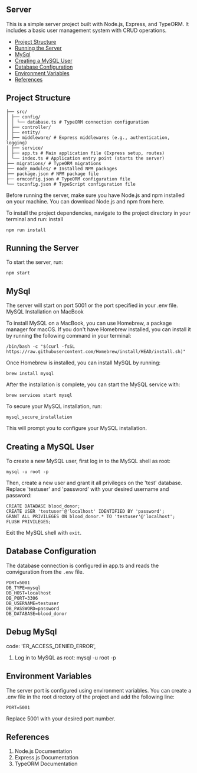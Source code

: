## Server

This is a simple server project built with Node.js, Express, and TypeORM. It includes a basic user management system with CRUD operations.

- [Project Structure](#project-structure)
- [Running the Server](#running-the-server)
- [MySql](#mysql)
- [Creating a MySQL User](#creating-a-mysql-user)
- [Database Configuration](#dabase-configuration)
- [Environment Variables](#environment-variables)
- [References](#references)

## Project Structure

```
├── src/
│ ├── config/
│ │ └── database.ts # TypeORM connection configuration
│ ├── controller/
│ ├── entity/
│ ├── middleware/ # Express middlewares (e.g., authentication, logging)
│ ├── service/
│ ├── app.ts # Main application file (Express setup, routes)
│ └── index.ts # Application entry point (starts the server)
├── migrations/ # TypeORM migrations
├── node_modules/ # Installed NPM packages
├── package.json # NPM package file
├── ormconfig.json # TypeORM configuration file
└── tsconfig.json # TypeScript configuration file
```

Before running the server, make sure you have Node.js and npm installed on your machine. You can download Node.js and npm from here.

To install the project dependencies, navigate to the project directory in your terminal and run:
install

```
npm run install
```

## Running the Server

To start the server, run:

```
npm start
```

## MySql

The server will start on port 5001 or the port specified in your .env file.
MySQL Installation on MacBook

To install MySQL on a MacBook, you can use Homebrew, a package manager for macOS. If you don't have Homebrew installed, you can install it by running the following command in your terminal:

```
/bin/bash -c "$(curl -fsSL https://raw.githubusercontent.com/Homebrew/install/HEAD/install.sh)"
```

Once Homebrew is installed, you can install MySQL by running:

```
brew install mysql
```

After the installation is complete, you can start the MySQL service with:

```
brew services start mysql
```

To secure your MySQL installation, run:

```
mysql_secure_installation
```

This will prompt you to configure your MySQL installation.

## Creating a MySQL User

To create a new MySQL user, first log in to the MySQL shell as root:

```
mysql -u root -p
```

Then, create a new user and grant it all privileges on the 'test' database. Replace 'testuser' and 'password' with your desired username and password:

```
CREATE DATABASE blood_donor;
CREATE USER 'testuser'@'localhost' IDENTIFIED BY 'password';
GRANT ALL PRIVILEGES ON blood_donor.* TO 'testuser'@'localhost';
FLUSH PRIVILEGES;
```

Exit the MySQL shell with `exit`.

## Database Configuration

The database connection is configured in app.ts and reads the conviguration from the `.env` file.

```
PORT=5001
DB_TYPE=mysql
DB_HOST=localhost
DB_PORT=3306
DB_USERNAME=testuser
DB_PASSWORD=password
DB_DATABASE=blood_donor
```

## Debug MySql

code: 'ER_ACCESS_DENIED_ERROR',

1. Log in to MySQL as root:
   mysql -u root -p

## Environment Variables

The server port is configured using environment variables. You can create a .env file in the root directory of the project and add the following line:

```
PORT=5001
```

Replace 5001 with your desired port number.

## References

1. Node.js Documentation
2. Express.js Documentation
3. TypeORM Documentation
